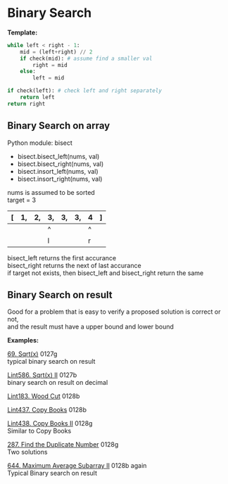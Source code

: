 # Binary Search

__Template:__
```python
while left < right - 1:
    mid = (left+right) // 2
    if check(mid): # assume find a smaller val
        right = mid
    else:
        left = mid

if check(left): # check left and right separately
    return left
return right
```

## Binary Search on array

Python module: bisect
* bisect.bisect_left(nums, val)
* bisect.bisect_right(nums, val)
* bisect.insort_left(nums, val)
* bisect.insort_right(nums, val)

nums is assumed to be sorted\
target = 3

| [ | 1, | 2, | 3, | 3, | 3, | 4 | ] |
|---|----|----|----|----|----|---|---|
|   |    |    | ^  |    |    | ^ |   |
|   |    |    | l  |    |    | r |   |

bisect_left returns the first accurance\
bisect_right returns the next of last accurance\
if target not exists, then bisect_left and bisect_right return the same

## Binary Search on result

Good for a problem that is easy to verify a proposed solution is correct or not, \
and the result must have a upper bound and lower bound


__Examples:__

[69. Sqrt(x)](https://leetcode.com/problems/sqrtx/)
0127g \
typical binary search on result

[Lint586. Sqrt(x) II](https://www.lintcode.com/problem/sqrtx-ii/description?_from=ladder&&fromId=106)
0127b \
binary search on result on decimal

[Lint183. Wood Cut](https://www.lintcode.com/problem/wood-cut/description?_from=ladder&&fromId=106)
0128b 

[Lint437. Copy Books](https://www.lintcode.com/problem/copy-books/description?_from=ladder&&fromId=106)
0128b

[Lint438. Copy Books II](https://www.lintcode.com/problem/copy-books-ii/?_from=ladder&&fromId=106)
0128g\
Similar to Copy Books

[287. Find the Duplicate Number](https://leetcode.com/problems/find-the-duplicate-number/)
0128g\
Two solutions

[644. Maximum Average Subarray II](https://leetcode.com/problems/maximum-average-subarray-ii/)
0128b again\
Typical Binary search on result

